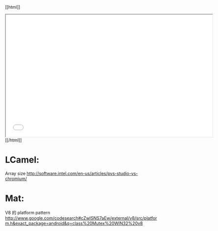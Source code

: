 


[[html]]
<iframe src='<http://pad.hackingthursday.org>  ?showControls=true&showChat=true&showLineNumbers=true&useMonospaceFont=false' width=675 height=400></iframe>
[[/html]]


# LCamel:

Array size
<http://software.intel.com/en-us/articles/pvs-studio-vs-chromium/>  
# Mat:

V8 的 platform pattern
<http://www.google.com/codesearch#cZwlSNS7aEw/external/v8/src/platform.h&exact_package=android&q=class%20Mutex%20WIN32%20v8>  